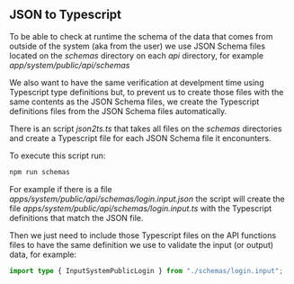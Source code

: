 ## JSON to Typescript

To be able to check at runtime the schema of the data that comes from outside of the system (aka from the user) we use JSON Schema files located on the *schemas* directory on each *api* directory, for example *app/system/public/api/schemas*

We also want to have the same verification at develpment time using Typescript type definitions but, to prevent us to create those files with the same contents as the JSON Schema files, we create the Typescript definitions files from the JSON Schema files automatically.

There is an script *json2ts.ts* that takes all files on the *schemas* directories and create a Typescript file for each JSON Schema file it enconunters.

To execute this script run:

```bash
npm run schemas
```

For example if there is a file *apps/system/public/api/schemas/login.input.json* the script will create the file *apps/system/public/api/schemas/login.input.ts* with the Typescript definitions that match the JSON file.

Then we just need to include those Typescript files on the API functions files to have the same definition we use to validate the input (or output) data, for example:

```typescript
import type { InputSystemPublicLogin } from "./schemas/login.input";
```